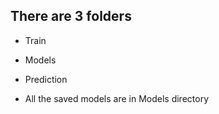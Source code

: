 
## There are 3 folders
* Train
* Models
* Prediction 


* All the saved models are in Models directory




